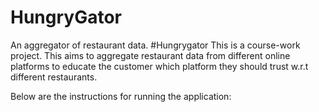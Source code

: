 # HungryGator
An aggregator of restaurant data.
#Hungrygator
This is a course-work project.
This aims to aggregate restaurant data from different online platforms to educate the customer 
which platform they should trust w.r.t different restaurants.

Below are the instructions for running the application:


